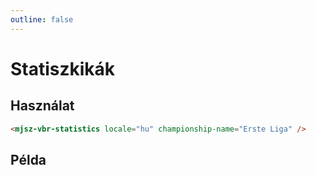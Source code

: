 ```yaml
---
outline: false
---
```

# Statiszkikák

## Használat

```html
<mjsz-vbr-statistics locale="hu" championship-name="Erste Liga" />
```

## Példa

<ClientOnly>
  <mjsz-vbr-statistics
    locale="hu"
    championship-name="Erste Liga"
    championship-id="3314"
    division="Alapszakasz" 
  />
</ClientOnly>

